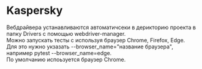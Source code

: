 # Kaspersky
Вебдрайвера устанавливаются автоматичсеки в дерикторию проекта в папку Drivers с помощью webdriver-manager.  
Можно запускать тесты с используя браузер Chrome, Firefox, Edge.  
Для это нужно укзазать --browser_name="название браузера", например pytest --browser_name=edge.  
По умолчанию испоьзуется браузер Chrome.  
